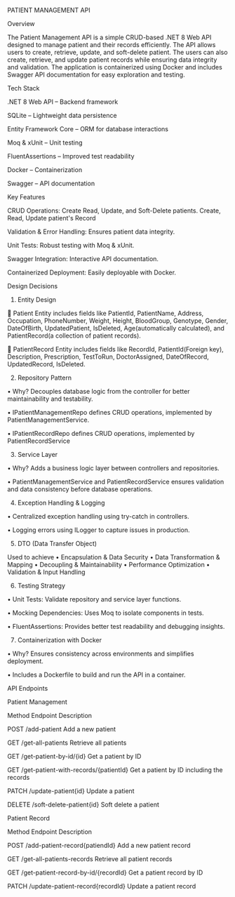 PATIENT MANAGEMENT API

Overview

The Patient Management API is a simple CRUD-based .NET 8 Web API designed to manage patient and their records efficiently. The API allows users to create, retrieve, update, and soft-delete patient. The users can also create, retrieve, and update patient records while ensuring data integrity and validation. The application is containerized using Docker and includes Swagger API documentation for easy exploration and testing.


Tech Stack

.NET 8 Web API – Backend framework

SQLite – Lightweight data persistence

Entity Framework Core – ORM for database interactions

Moq & xUnit – Unit testing

FluentAssertions – Improved test readability

Docker – Containerization

Swagger – API documentation


Key Features

CRUD Operations: 	Create Read, Update, and Soft-Delete patients.
		 	Create, Read, Update patient's Record

Validation & Error Handling: Ensures patient data integrity.

Unit Tests: Robust testing with Moq & xUnit.

Swagger Integration: Interactive API documentation.

Containerized Deployment: Easily deployable with Docker.



Design Decisions

1. 	Entity Design

	Patient Entity includes fields like PatientId, PatientName, Address, Occupation, PhoneNumber, Weight, Height, BloodGroup, Genotype, Gender, DateOfBirth, UpdatedPatient, IsDeleted, Age(automatically calculated), and PatientRecord(a collection of patient records).

	PatientRecord Entity includes fields like RecordId, PatientId(Foreign key), Description, Prescription, TestToRun, DoctorAssigned, DateOfRecord, UpdatedRecord, IsDeleted.


2.	 Repository Pattern

•	Why? Decouples database logic from the controller for better maintainability and testability.

•	IPatientManagementRepo defines CRUD operations, implemented by PatientManagementService.

•	IPatientRecordRepo defines CRUD operations, implemented by PatientRecordService

3.	Service Layer

•	Why? Adds a business logic layer between controllers and repositories.

•	PatientManagementService and PatientRecordService ensures validation and data consistency before database operations.

4.	Exception Handling & Logging

•	Centralized exception handling using try-catch in controllers.

•	Logging errors using ILogger to capture issues in production.

5.	DTO (Data Transfer Object)

Used to achieve
•	Encapsulation & Data Security
•	Data Transformation & Mapping
•	Decoupling & Maintainability
•	Performance Optimization
•	Validation & Input Handling

6.	Testing Strategy

•	Unit Tests: Validate repository and service layer functions.

•	Mocking Dependencies: Uses Moq to isolate components in tests.

•	FluentAssertions: Provides better test readability and debugging insights.


7.	Containerization with Docker

•	Why? Ensures consistency across environments and simplifies deployment.

•	Includes a Dockerfile to build and run the API in a container.


API Endpoints

Patient Management

Method	        Endpoint	                                      Description

POST	          /add-patient	                                  Add a new patient

GET	        /get-all-patients	                          Retrieve all patients

GET	        /get-patient-by-id/{id}	                    Get a patient by ID

GET	        /get-patient-with-records/{patientId}	      Get a patient by ID including the records

PATCH	      /update-patient{id}	                        Update a patient

DELETE	    /soft-delete-patient{id}	                  Soft delete a patient



Patient Record

Method	    Endpoint	                                  Description

POST	      /add-patient-record{patiendId}	            Add a new patient record

GET	        /get-all-patients-records	                  Retrieve all patient records

GET	        /get-patient-record-by-id/{recordId}	      Get a patient record by ID

PATCH	      /update-patient-record{recordId}	          Update a patient record



